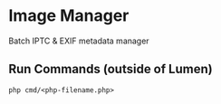 # Image Manager
Batch IPTC & EXIF metadata manager

## Run Commands (outside of Lumen)
`php cmd/<php-filename.php>`
